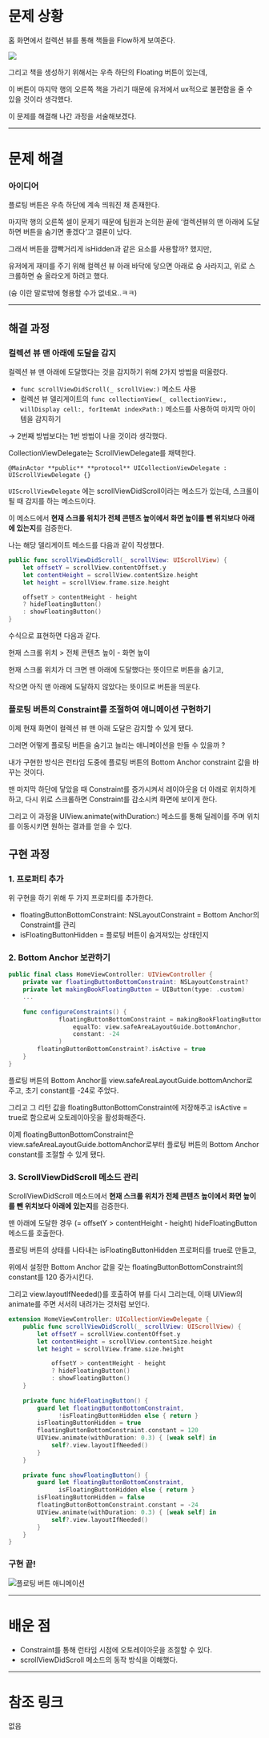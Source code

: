 # 문제 상황

홈 화면에서 컬렉션 뷰를 통해 책들을 Flow하게 보여준다.

<img src="https://github.com/user-attachments/assets/3f678b83-ff1b-41f7-a2e1-fefeb14ad638">

그리고 책을 생성하기 위해서는 우측 하단의 Floating 버튼이 있는데,

이 버튼이 마지막 행의 오른쪽 책을 가리기 때문에 유저에서 ux적으로 불편함을 줄 수 있을 것이라 생각했다.

이 문제를 해결해 나간 과정을 서술해보겠다.

---

# 문제 해결

### 아이디어

플로팅 버튼은 우측 하단에 계속 띄워진 채 존재한다.

마지막 행의 오른쪽 셀이 문제기 때문에 팀원과 논의한 끝에 ‘컬렉션뷰의 맨 아래에 도달하면 버튼을 숨기면 좋겠다’고 결론이 났다.

그래서 버튼을 깜빡거리게 isHidden과 같은 요소를 사용할까? 했지만,

유저에게 재미를 주기 위해 컬렉션 뷰 아래 바닥에 닿으면 아래로 슝 사라지고, 위로 스크롤하면 슝 올라오게 하려고 했다.

(슝 이란 말로밖에 형용할 수가 없네요..ㅋㅋ)

---

## 해결 과정

### 컬렉션 뷰 맨 아래에 도달을 감지

컬렉션 뷰 맨 아래에 도달했다는 것을 감지하기 위해 2가지 방법을 떠올렸다.

- `func scrollViewDidScroll(_ scrollView:)` 메소드 사용
- 컬렉션 뷰 델리게이트의 `func collectionView(_ collectionView:, willDisplay cell:, forItemAt indexPath:)` 메소드를 사용하여 마지막 아이템을 감지하기

→ 2번째 방법보다는 1번 방법이 나을 것이라 생각했다.

CollectionViewDelegate는 ScrollViewDelegate를 채택한다.

`@MainActor **public** **protocol** UICollectionViewDelegate : UIScrollViewDelegate {}` 

`UIScrollViewDelegate` 에는 scrollViewDidScroll이라는 메소드가 있는데, 스크롤이 될 때 감지를 하는 메소드이다.

이 메소드에서 **현재 스크롤 위치가 전체 콘텐츠 높이에서 화면 높이를 뺀 위치보다 아래에 있는지**를 검증한다.

나는 해당 델리게이트 메소드를 다음과 같이 작성했다.

```swift
public func scrollViewDidScroll(_ scrollView: UIScrollView) {
    let offsetY = scrollView.contentOffset.y
    let contentHeight = scrollView.contentSize.height
    let height = scrollView.frame.size.height

    offsetY > contentHeight - height
    ? hideFloatingButton()
    : showFloatingButton()
}
```

수식으로 표현하면 다음과 같다.

현재 스크롤 위치 > 전체 콘텐츠 높이 - 화면 높이

현재 스크롤 위치가 더 크면 맨 아래에 도달했다는 뜻이므로 버튼을 숨기고,

작으면 아직 맨 아래에 도달하지 않았다는 뜻이므로 버튼을 띄운다.

### 플로팅 버튼의 Constraint를 조절하여 애니메이션 구현하기

이제 현재 화면이 컬렉션 뷰 맨 아래 도달은 감지할 수 있게 됐다.

그러면 어떻게 플로팅 버튼을 숨기고 늘리는 애니메이션을 만들 수 있을까 ?

내가 구현한 방식은 런타임 도중에 플로팅 버튼의 Bottom Anchor constraint 값을 바꾸는 것이다.

맨 마지막 하단에 닿았을 때 Constraint를 증가시켜서 레이아웃을 더 아래로 위치하게 하고, 다시 위로 스크롤하면 Constraint를 감소시켜 화면에 보이게 한다.

그리고 이 과정을 UIView.animate(withDuration:) 메소드를 통해 딜레이를 주며 위치를 이동시키면 원하는 결과를 얻을 수 있다.

## 구현 과정

### 1. 프로퍼티 추가

위 구현을 하기 위해 두 가지 프로퍼티를 추가한다.

- floatingButtonBottomConstraint: NSLayoutConstraint = Bottom Anchor의 Constraint를 관리
- isFloatingButtonHidden = 플로팅 버튼이 숨겨져있는 상태인지

### 2. Bottom Anchor 보관하기

```swift
public final class HomeViewController: UIViewController {
    private var floatingButtonBottomConstraint: NSLayoutConstraint?
    private let makingBookFloatingButton = UIButton(type: .custom)
    ...
    
    func configureConstraints() {
			  floatingButtonBottomConstraint = makingBookFloatingButton.bottomAnchor.constraint(
			      equalTo: view.safeAreaLayoutGuide.bottomAnchor,
			      constant: -24
			  )
        floatingButtonBottomConstraint?.isActive = true
    }
}
```

플로팅 버튼의 Bottom Anchor를 view.safeAreaLayoutGuide.bottomAnchor로 주고, 초기 constant를 -24로 주었다.

그리고 그 리턴 값을 floatingButtonBottomConstraint에 저장해주고 isActive = true로 함으로써 오토레이아웃을 활성화해준다.

이제 floatingButtonBottomConstraint은 view.safeAreaLayoutGuide.bottomAnchor로부터 플로팅 버튼의 Bottom Anchor constant를 조절할 수 있게 됐다.

### 3. ScrollViewDidScroll 메소드 관리

ScrollViewDidScroll 메소드에서 **현재 스크롤 위치가 전체 콘텐츠 높이에서 화면 높이를 뺀 위치보다 아래에 있는지**를 검증한다.

맨 아래에 도달한 경우 (= offsetY > contentHeight - height) hideFloatingButton 메소드를 호출한다.

플로팅 버튼의 상태를 나타내는 isFloatingButtonHidden 프로퍼티를 true로 만들고,

위에서 설정한 Bottom Anchor 값을 갖는 floatingButtonBottomConstraint의 constant를 120 증가시킨다.

그리고 view.layoutIfNeeded()를 호출하여 뷰를 다시 그리는데, 이때 UIView의 animate를 주면 서서히 내려가는 것처럼 보인다.

```swift
extension HomeViewController: UICollectionViewDelegate {
    public func scrollViewDidScroll(_ scrollView: UIScrollView) {
        let offsetY = scrollView.contentOffset.y
        let contentHeight = scrollView.contentSize.height
        let height = scrollView.frame.size.height

		    offsetY > contentHeight - height
		    ? hideFloatingButton()
		    : showFloatingButton()
    }
    
    private func hideFloatingButton() {
        guard let floatingButtonBottomConstraint,
              !isFloatingButtonHidden else { return }
        isFloatingButtonHidden = true
        floatingButtonBottomConstraint.constant = 120
        UIView.animate(withDuration: 0.3) { [weak self] in
            self?.view.layoutIfNeeded()
        }
    }
    
    private func showFloatingButton() {
        guard let floatingButtonBottomConstraint,
              isFloatingButtonHidden else { return }
        isFloatingButtonHidden = false
        floatingButtonBottomConstraint.constant = -24
        UIView.animate(withDuration: 0.3) { [weak self] in
            self?.view.layoutIfNeeded()
        }
    }
}
```

### 구현 끝!

![플로팅 버튼 애니메이션](https://github.com/user-attachments/assets/ea846953-b085-4a56-a38a-bdd15c405298)


---

# 배운 점

- Constraint를 통해 런타임 시점에 오토레이아웃을 조절할 수 있다.
- scrollViewDidScroll 메소드의 동작 방식을 이해했다.

---

# 참조 링크

없음
